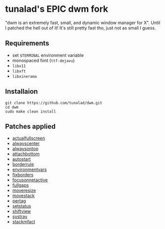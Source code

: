 # tunalad's EPIC dwm fork

"dwm is an extremely fast, small, and dynamic window manager for X". Until I patched the hell out of it! It's still pretty fast tho, just not as small I guess.

## Requirements

- set `$TERMINAL` environment variable
- monospaced font (`ttf-dejavu`)
- `libx11`
- `libxft`
- `libxinerama`

## Installaion

```
git clone https://github.com/tunalad/dwm.git
cd dwm
sudo make clean install
```

## Patches applied

- [actualfullscreen](https://dwm.suckless.org/patches/actualfullscreen/)
- [alwayscenter](https://dwm.suckless.org/patches/alwayscenter/)
- [alwaysontop](https://dwm.suckless.org/patches/alwaysontop/)
- [attachbottom](https://dwm.suckless.org/patches/attachbottom/)
- [autostart](https://dwm.suckless.org/patches/autostart/)
- [borderrule](https://dwm.suckless.org/patches/borderrule/)
- [environmentvars](https://dwm.suckless.org/patches/environmentvars/)
- [fixborders](https://dwm.suckless.org/patches/alpha/)
- [focusonnetactive](https://dwm.suckless.org/patches/focusonnetactive/)
- [fullgaps](https://dwm.suckless.org/patches/fullgaps/)
- [moveresize](https://dwm.suckless.org/patches/moveresize/)
- [movestack](https://dwm.suckless.org/patches/movestack/)
- [pertag](https://dwm.suckless.org/patches/pertag/)
- [setstatus](https://dwm.suckless.org/patches/setstatus/)
- [shiftview](https://lists.suckless.org/dev/1104/7590.html)
- [systray](https://dwm.suckless.org/patches/systray/)
- [stackmfact](https://dwm.suckless.org/patches/stackmfact/)

